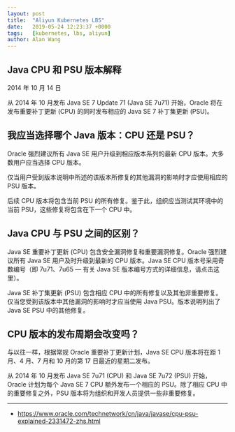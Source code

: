 ```yaml
---
layout: post
title:  "Aliyun Kubernetes LBS"
date:   2019-05-24 12:23:37 +0000
tags:   [kubernetes, lbs, aliyun]
author: Alan Wang
---
```


## Java CPU 和 PSU 版本解释
2014 年 10 月 14 日

从 2014 年 10 月发布 Java SE 7 Update 71 (Java SE 7u71) 开始，Oracle 将在发布重要补丁更新 (CPU) 的同时发布相应的 Java SE 7 补丁集更新 (PSU)。

## 我应当选择哪个 Java 版本：CPU 还是 PSU？
Oracle 强烈建议所有 Java SE 用户升级到相应版本系列的最新 CPU 版本。大多数用户应当选择 CPU 版本。

仅当用户受到版本说明中所述的该版本所修复的其他漏洞的影响时才应使用相应的 PSU 版本。

后续 CPU 版本将包含当前 PSU 的所有修复。鉴于此，组织应当测试其环境中的当前 PSU，这些修复将包含在下一个 CPU 中。

## Java CPU 与 PSU 之间的区别？
Java SE 重要补丁更新 (CPU) 包含安全漏洞修复和重要漏洞修复。Oracle 强烈建议所有 Java SE 用户及时升级到最新的 CPU 版本。Java SE CPU 版本号采用奇数编号（即 7u71、7u65 — 有关 Java SE 版本编号方式的详细信息，请点击这里）。

Java SE 补丁集更新 (PSU) 包含相应 CPU 中的所有修复以及其他非重要修复。仅当您受到该版本中其他漏洞的影响时才应当使用 Java PSU。版本说明列出了 Java SE PSU 中的其他修复。

## CPU 版本的发布周期会改变吗？
与以往一样，根据常规 Oracle 重要补丁更新计划，Java SE CPU 版本将在距 1 月、4 月、7 月和 10 月的第 17 日最近的星期二发布。

从 2014 年 10 月发布 Java SE 7u71 (CPU) 和 Java SE 7u72 (PSU) 开始，Oracle 计划为每个 Java SE 7 CPU 额外发布一个相应的 PSU。除了相应 CPU 中的重要修复之外，PSU 版本将为组织和开发人员提供一些非重要修复。

---

- https://www.oracle.com/technetwork/cn/java/javase/cpu-psu-explained-2331472-zhs.html